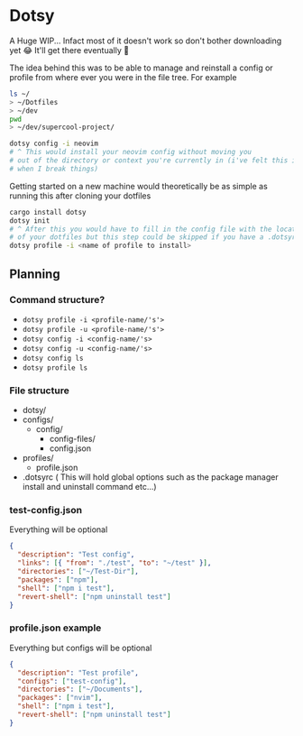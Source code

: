 # Dotsy

A Huge WIP... Infact most of it doesn't work so don't bother downloading yet 😂 It'll get there eventually 🤦

The idea behind this was to be able to manage and reinstall a config or profile from where ever you were in the file tree. For example
```sh
ls ~/
> ~/Dotfiles
> ~/dev
pwd
> ~/dev/supercool-project/

dotsy config -i neovim
# ^ This would install your neovim config without moving you
# out of the directory or context you're currently in (i've felt this is useful 
# when I break things)
```

Getting started on a new machine would theoretically be as simple as running this after cloning your dotfiles
```sh
cargo install dotsy
dotsy init
# ^ After this you would have to fill in the config file with the location 
# of your dotfiles but this step could be skipped if you have a .dotsyrc in your dotfiles repo
dotsy profile -i <name of profile to install>
```

## Planning

### Command structure?

- `dotsy profile -i <profile-name/'s'>`
- `dotsy profile -u <profile-name/'s'>`
- `dotsy config -i <config-name/'s>`
- `dotsy config -u <config-name/'s>`
- `dotsy config ls`
- `dotsy profile ls`

### File structure

- dotsy/
- configs/
  - config/
    - config-files/
    - config.json
- profiles/
  - profile.json
- .dotsyrc ( This will hold global options such as the package manager install
  and uninstall command etc...)

### test-config.json

Everything will be optional

```json
{
  "description": "Test config",
  "links": [{ "from": "./test", "to": "~/test" }],
  "directories": ["~/Test-Dir"],
  "packages": ["npm"],
  "shell": ["npm i test"],
  "revert-shell": ["npm uninstall test"]
}
```

### profile.json example

Everything but configs will be optional

```json
{
  "description": "Test profile",
  "configs": ["test-config"],
  "directories": ["~/Documents"],
  "packages": ["nvim"],
  "shell": ["npm i test"],
  "revert-shell": ["npm uninstall test"]
}
```
